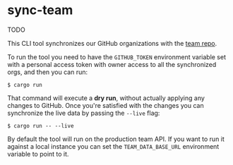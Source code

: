# sync-team

TODO

This CLI tool synchronizes our GitHub organizations with the [team repo][team].

To run the tool you need to have the `GITHUB_TOKEN` environment variable set
with a personal access token with owner access to all the synchronized orgs,
and then you can run:

```
$ cargo run
```

That command will execute a **dry run**, without actually applying any changes
to GitHub. Once you're satisfied with the changes you can synchronize the live
data by passing the `--live` flag:

```
$ cargo run -- --live
```

By default the tool will run on the production team API. If you want to run it
against a local instance you can set the `TEAM_DATA_BASE_URL` environment
variable to point to it.

[team]: https://github.com/rust-lang/team
